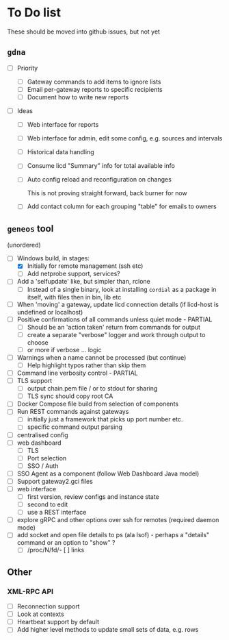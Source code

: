 # To Do list

These should be moved into github issues, but not yet

## `gdna`

- [ ] Priority

    - [ ] Gateway commands to add items to ignore lists
    - [ ] Email per-gateway reports to specific recipients
    - [ ] Document how to write new reports

- [ ] Ideas

    - [ ] Web interface for reports
    - [ ] Web interface for admin, edit some config, e.g. sources and intervals
    - [ ] Historical data handling
    - [ ] Consume licd "Summary" info for total available info
    - [ ] Auto config reload and reconfiguration on changes

        This is not proving straight forward, back burner for now
    
    - [ ] Add contact column for each grouping "table" for emails to owners

## `geneos` tool

(unordered)

- [ ] Windows build, in stages:
    - [X] Initially for remote management (ssh etc)
    - [ ] Add netprobe support, services?
- [ ] Add a 'selfupdate' like, but simpler than, rclone
    - [ ] Instead of a single binary, look at installing `cordial` as a package in itself, with files then in bin, lib etc
- [ ] When 'moving' a gateway, update licd connection details (if licd-host is undefined or localhost)
- [ ] Positive confirmations of all commands unless quiet mode - PARTIAL
    - [ ] Should be an 'action taken' return from commands for output
    - [ ] create a separate "verbose" logger and work through output to choose
    - [ ] or more if verbose ... logic
- [ ] Warnings when a name cannot be processed (but continue)
    - [ ] Help highlight typos rather than skip them
- [ ] Command line verbosity control - PARTIAL
- [ ] TLS support
    - [ ] output chain.pem file / or to stdout for sharing
    - [ ] TLS sync should copy root CA
- [ ] Docker Compose file build from selection of components
- [ ] Run REST commands against gateways
    - [ ] initially just a framework that picks up port number etc.
    - [ ] specific command output parsing
- [ ] centralised config
- [ ] web dashboard
    - [ ] TLS
    - [ ] Port selection
    - [ ] SSO / Auth
- [ ] SSO Agent as a component (follow Web Dashboard Java model)
- [ ] Support gateway2.gci files
- [ ] web interface
    - [ ] first version, review configs and instance state
    - [ ] second to edit
    - [ ] use a REST interface
- [ ] explore gRPC and other options over ssh for remotes (required daemon mode)
- [ ] add socket and open file details to ps (ala lsof) - perhaps a "details" command or an option to "show" ?
    - [ ] /proc/N/fd/- [ ] links

## Other

### XML-RPC API

- [ ] Reconnection support
- [ ] Look at contexts
- [ ] Heartbeat support by default
- [ ] Add higher level methods to update small sets of data, e.g. rows
